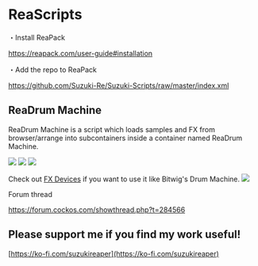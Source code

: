 # ReaScripts

・Install ReaPack

https://reapack.com/user-guide#installation

・Add the repo to ReaPack

https://github.com/Suzuki-Re/Suzuki-Scripts/raw/master/index.xml

## ReaDrum Machine
ReaDrum Machine is a script which loads samples and FX from browser/arrange into subcontainers inside a container named ReaDrum Machine. 

![](https://i.imgur.com/A3vDxxT.gif)
![](https://imgur.com/j3v99Rr.png)
![](https://imgur.com/6z9BPOS.gif)

Check out [FX Devices](https://github.com/BryanChi/BryanChi-FX-Devices) if you want to use it like Bitwig's Drum Machine.
![](https://imgur.com/fP72RYB.png)

Forum thread

https://forum.cockos.com/showthread.php?t=284566

## Please support me if you find my work useful!

[https://ko-fi.com/suzukireaper](https://ko-fi.com/suzukireaper)
